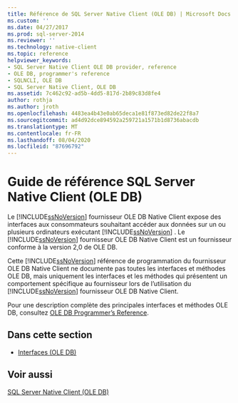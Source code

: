 ```yaml
---
title: Référence de SQL Server Native Client (OLE DB) | Microsoft Docs
ms.custom: ''
ms.date: 04/27/2017
ms.prod: sql-server-2014
ms.reviewer: ''
ms.technology: native-client
ms.topic: reference
helpviewer_keywords:
- SQL Server Native Client OLE DB provider, reference
- OLE DB, programmer's reference
- SQLNCLI, OLE DB
- SQL Server Native Client, OLE DB
ms.assetid: 7c462c92-ad5b-4dd5-817d-2b89c83d8fe4
author: rothja
ms.author: jroth
ms.openlocfilehash: 4483ea4b43e0ab65deca1e81f873ed82de22f8a7
ms.sourcegitcommit: ad4d92dce894592a259721a1571b1d8736abacdb
ms.translationtype: MT
ms.contentlocale: fr-FR
ms.lasthandoff: 08/04/2020
ms.locfileid: "87696792"
---
```

# <a name="sql-server-native-client-ole-db-reference"></a>Guide de référence SQL Server Native Client (OLE DB)
  Le [!INCLUDE[ssNoVersion](../../includes/ssnoversion-md.md)] fournisseur OLE DB Native Client expose des interfaces aux consommateurs souhaitant accéder aux données sur un ou plusieurs ordinateurs exécutant [!INCLUDE[ssNoVersion](../../includes/ssnoversion-md.md)] . Le [!INCLUDE[ssNoVersion](../../includes/ssnoversion-md.md)] fournisseur OLE DB Native Client est un fournisseur conforme à la version 2,0 de OLE DB.  
  
 Cette [!INCLUDE[ssNoVersion](../../includes/ssnoversion-md.md)] référence de programmation du fournisseur OLE DB Native Client ne documente pas toutes les interfaces et méthodes OLE DB, mais uniquement les interfaces et les méthodes qui présentent un comportement spécifique au fournisseur lors de l’utilisation du [!INCLUDE[ssNoVersion](../../includes/ssnoversion-md.md)] fournisseur OLE DB Native Client.  
  
 Pour une description complète des principales interfaces et méthodes OLE DB, consultez [OLE DB Programmer’s Reference](https://go.microsoft.com/fwlink/?LinkId=45232).  
  
## <a name="in-this-section"></a>Dans cette section  
  
-   [Interfaces &#40;OLE DB&#41;](../../database-engine/dev-guide/interfaces-ole-db.md)  
  
## <a name="see-also"></a>Voir aussi  
 [SQL Server Native Client &#40;OLE DB&#41;](../native-client/ole-db/sql-server-native-client-ole-db.md)  
  
  
